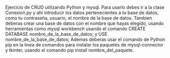 Ejercicio de CRUD utilizando Python y mysql.
Para usarlo debes ir a la clase Conexion.py y ahi introducir los datos pertenecientes a tu base de datos, como tu contraseña, usuario, el nombre de la base de datos.
Tambien deberas crear una base de datos con el nombre que hayas elegido, usando herramientas como mysql workbench usando el comando CREATE DATABASE nombre_de_la_base_de_datos; y USE nombre_de_la_base_de_datos;
Ademas deberas usar el comando de Python pip en la linea de comandos para instalar los paquetes de mysql-connector y tkinter, usando el comando pip install nombre_del_paquete.
